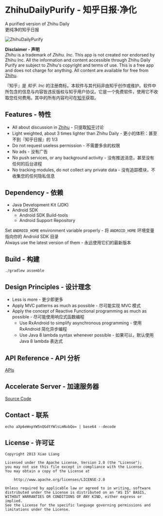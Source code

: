 ZhihuDailyPurify - 知乎日报·净化
================

A purified version of Zhihu Daily  
更纯净的知乎日报

![ZhihuDailyPurify](https://raw.githubusercontent.com/izzyleung/ZhihuDailyPurify/master/ZhihuDailyPurify.png)

__Disclaimer - 声明__  
*Zhihu* is a trademark of *Zhihu. Inc*. This app is not created nor endorsed by Zhihu Inc. All the information and content accessible through Zhihu Daily Purify are subject to Zhihu's copyright and terms of use. This is a free app and does not charge for anything. All content are available for free from [Zhihu](http://www.zhihu.com).

『知乎』是 *知乎. Inc* 的注册商标。本软件与其代码非由知乎创作或维护。软件中所包含的信息与内容皆违反版权与知乎用户协议。它是一个免费软件，使用它不收取您任何费用。其中的所有内容均可在[知乎](http://www.zhihu.com)获取。

## Features - 特性
  - All about discussion in [Zhihu](http://www.zhihu.com) - 只提取[知乎](http://www.zhihu.com)讨论
  - Light weighted, about 3 times lighter than Zhihu Daily - 更小的体积：甚至不到『知乎日报』的 1/3
  - Do not request useless permission - 不需要多余的权限
  - No ads - 没有广告
  - No push services, or any background activity - 没有推送消息，甚至没有任何的后台进程
  - No tracking modules, do not collect any private data - 没有追踪模块，不收集您的任何隐私信息

## Dependency - 依赖
  - Java Development Kit (JDK)
  - Android SDK
    - Android SDK Build-tools
    - Android Support Repository

Set `ANDROID_HOME` environment variable properly - 将 `ANDROID_HOME` 环境变量指向你的 Android SDK 目录  
Always use the latest version of them - 永远使用它们的最新版本


## Build - 构建
`./gradlew assemble`  

## Design Principles - 设计理念
  - Less is more - 更少即更多
  - Apply MVC patterns as much as possible - 尽可能实现 MVC 模式
  - Apply the concept of Reactive Functional programming as much as possible - 尽可能使用响应式函数编程
    - Use RxAndroid to simplify asynchronous programming - 使用 RxAndroid 简化异步编程
    - Use Java 8 lambda syntax whenever possible - 如果可以，默认使用 Java 8 lambda 表达式

## API Reference - API 分析
[APIs](https://github.com/izzyleung/ZhihuDailyPurify/wiki/%E7%9F%A5%E4%B9%8E%E6%97%A5%E6%8A%A5-API-%E5%88%86%E6%9E%90)

## Accelerate Server - 加速服务器
[Source Code](https://github.com/izzyleung/Robots/tree/master/zhihu_daily_purify_azure)

## Contact - 联系
`echo aXp6eWxpYW5nQGdtYWlsLmNvbQo= | base64 --decode`

## License - 许可证
    Copyright 2013 Xiao Liang

    Licensed under the Apache License, Version 2.0 (the "License");
    you may not use this file except in compliance with the License.
    You may obtain a copy of the License at

        http://www.apache.org/licenses/LICENSE-2.0

    Unless required by applicable law or agreed to in writing, software
    distributed under the License is distributed on an "AS IS" BASIS,
    WITHOUT WARRANTIES OR CONDITIONS OF ANY KIND, either express or implied.
    See the License for the specific language governing permissions and
    limitations under the License.
